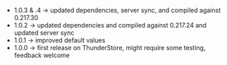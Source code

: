 * 1.0.3 & .4 -> updated dependencies, server sync, and compiled against 0.217.30
* 1.0.2 -> updated dependencies and compiled against 0.217.24 and updated server sync
* 1.0.1 -> improved default values
* 1.0.0 -> first release on ThunderStore, might require some testing, feedback welcome
